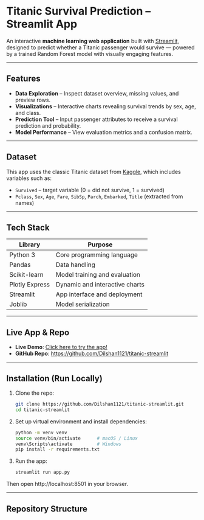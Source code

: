#  Titanic Survival Prediction – Streamlit App

An interactive **machine learning web application** built with [Streamlit](https://streamlit.io), designed to predict whether a Titanic passenger would survive — powered by a trained Random Forest model with visually engaging features.

---

##  Features

- **Data Exploration** – Inspect dataset overview, missing values, and preview rows.
- **Visualizations** – Interactive charts revealing survival trends by sex, age, and class.
- **Prediction Tool** – Input passenger attributes to receive a survival prediction and probability.
- **Model Performance** – View evaluation metrics and a confusion matrix.

---

##  Dataset

This app uses the classic Titanic dataset from [Kaggle](https://www.kaggle.com/c/titanic), which includes variables such as:

- `Survived` – target variable (0 = did not survive, 1 = survived)  
- `Pclass`, `Sex`, `Age`, `Fare`, `SibSp`, `Parch`, `Embarked`, `Title` (extracted from names)

---

##  Tech Stack

| Library          | Purpose                     |
|------------------|-----------------------------|
| Python 3         | Core programming language   |
| Pandas           | Data handling               |
| Scikit-learn     | Model training and evaluation |
| Plotly Express   | Dynamic and interactive charts |
| Streamlit        | App interface and deployment |
| Joblib           | Model serialization         |

---

##  Live App & Repo

- **Live Demo**: [Click here to try the app!](https://dilshan1121-titanic-streamlit-app-9zoiui.streamlit.app/)  
- **GitHub Repo**: https://github.com/Dilshan1121/titanic-streamlit

---

##  Installation (Run Locally)

1. Clone the repo:
    ```bash
    git clone https://github.com/Dilshan1121/titanic-streamlit.git
    cd titanic-streamlit
    ```

2. Set up virtual environment and install dependencies:
    ```bash
    python -m venv venv
    source venv/bin/activate      # macOS / Linux
    venv\Scripts\activate         # Windows
    pip install -r requirements.txt
    ```

3. Run the app:
    ```bash
    streamlit run app.py
    ```

Then open http://localhost:8501 in your browser.

---

##  Repository Structure


